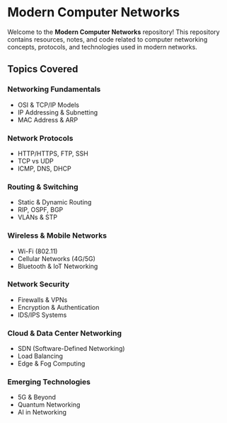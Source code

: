 # Modern Computer Networks

Welcome to the **Modern Computer Networks** repository! This repository contains resources, notes, and code related to computer networking concepts, protocols, and technologies used in modern networks.

## Topics Covered
### Networking Fundamentals
- OSI & TCP/IP Models
- IP Addressing & Subnetting
- MAC Address & ARP

### Network Protocols
- HTTP/HTTPS, FTP, SSH
- TCP vs UDP
- ICMP, DNS, DHCP

### Routing & Switching
- Static & Dynamic Routing
- RIP, OSPF, BGP
- VLANs & STP

### Wireless & Mobile Networks
- Wi-Fi (802.11)
- Cellular Networks (4G/5G)
- Bluetooth & IoT Networking

### Network Security
- Firewalls & VPNs
- Encryption & Authentication
- IDS/IPS Systems

### Cloud & Data Center Networking
- SDN (Software-Defined Networking)
- Load Balancing
- Edge & Fog Computing

### Emerging Technologies
- 5G & Beyond
- Quantum Networking
- AI in Networking

